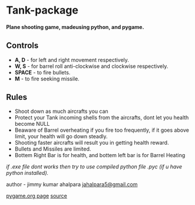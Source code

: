 # Tank-package
#### Plane shooting game, madeusing python, and pygame.

## Controls
* **A, D** - for left and right movement respectively.
* **W, S** - for barrel roll anti-clockwise and clockwise respectively.
* **SPACE** - to fire bullets.
* **M** - to fire seeking missile.

## Rules
* Shoot down as much aircrafts you can
* Protect your Tank incoming shells from the aircrafts, dont let you health become NULL
* Beaware of Barrel overheating if you fire too frequently, if it goes above limit, your health will go down steadly.
* Shooting faster aircrafts will result you in getting health reward.
* Bullets and Missiles are limited.
* Bottem Right Bar is for health, and bottem left bar is for Barrel Heating 

*if .exe file dont works then try to use compiled python file .pyc (if u have python installed).*

author - jimmy kumar ahalpara
jahalpara5@gmail.com

[pygame.org page](https://www.pygame.org/project/3593/5680)
[source](https://drive.google.com/open?id=1od56yqIPSTNXOLAs3m9dFi632Ybb7PL-)
